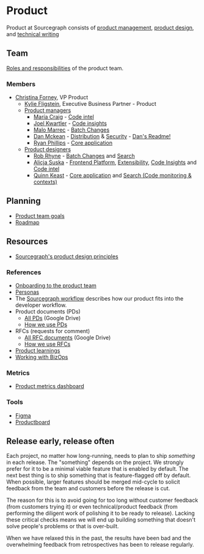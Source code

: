 # Product

Product at Sourcegraph consists of [product management](product_management/index.md), [product design](design/index.md), and [technical writing](technical_writing/index.md)
## Team

[Roles and responsibilities](roles/index.md) of the product team.

### Members

- [Christina Forney](../company/team/index.md#christina-forney-she-her), VP Product
   - [Kylie Fligstein](../company/team/index.md#kylie-fligstein-she-her), Executive Business Partner - Product
   - [Product managers](roles/index.md#product-manager)
      - [María Craig](../company/team/index.md#maría-craig-she-her) - [Code intel](../engineering/code-intelligence/index.md)
      - [Joel Kwartler](../company/team/index.md#joel-kwartler-he-him) - [Code insights](../engineering/developer-insights/code-insights/index.md)
      - [Malo Marrec](../company/team/index.md#malo-marrec-he-him) - [Batch Changes](../engineering/batch-changes/index.md)
      - [Dan Mckean](../company/team/index.md##dan-mckean-he-him) - [Distribution](../engineering/distribution/index.md) & [Security](../engineering/security/index.md) - [Dan's Readme!](dan-mckean-readme.md)
      - [Ryan Phillips](https://about.sourcegraph.com/handbook/company/team#ryan-phillips-he-him) - [Core application](../engineering/core-application/index.md)
   - [Product designers](roles/index.md#product-designer)
      - [Rob Rhyne](../company/team/index.md#rob-rhyne) - [Batch Changes](../engineering/batch-changes/index.md) and [Search](../engineering/search/index.md)
      - [Alicja Suska](../company/team/index.md#alicja-suska-she-her) - [Frontend Platform](../engineering/developer-insights/frontend-platform/index.md), [Extensibility](../engineering/developer-insights/extensibility/index.md), [Code Insights](../engineering/developer-insights/code-insights/index.md) and [Code intel](../engineering/code-intelligence/index.md)
      - [Quinn Keast](../company/team/index.md#quinn-keast-he-him) - [Core application](../engineering/core-application/index.md) and [Search (Code monitoring & contexts)](../engineering/search/index.md)

## Planning

- [Product team goals](goals.md)
- [Roadmap](roadmap.md)

## Resources

- [Sourcegraph's product design principles](./design_principles.md)

### References

- [Onboarding to the product team](./onboarding/index.md)
- [Personas](../marketing/personas.md)
- The [Sourcegraph workflow](../workflow/index.md) describes how our product fits into the developer workflow.
- Product documents (PDs)
  - [All PDs](https://drive.google.com/drive/folders/1UbuN9izpTj7ppJiduKI5tid8GEFuAiEx) (Google Drive)
  - [How we use PDs](product_documents.md)
- RFCs (requests for comment)
  - [All RFC documents](https://drive.google.com/drive/folders/1zP3FxdDlcSQGC1qvM9lHZRaHH4I9Jwwa) (Google Drive)
  - [How we use RFCs](../communication/rfcs/index.md)
- [Product learnings](product_learning.md)
- [Working with BizOps](../ops/bizops/index.md#how-to-work-with-us)

### Metrics

- [Product metrics dashboard](https://sourcegraph.looker.com/dashboards/127)

### Tools

- [Figma](https://www.figma.com/files/team/438792081639669302/Sourcegraph)
- [Productboard](https://sourcegraph.productboard.com/)

## Release early, release often

Each project, no matter how long-running, needs to plan to ship _something_ in each release. The "something" depends on the project. We strongly prefer for it to be a minimal viable feature that is enabled by default. The next best thing is to ship something that is feature-flagged off by default. When possible, larger features should be merged mid-cycle to solicit feedback from the team and customers before the release is cut.

The reason for this is to avoid going for too long without customer feedback (from customers trying it) or even technical/product feedback (from performing the diligent work of polishing it to be ready to release). Lacking these critical checks means we will end up building something that doesn't solve people's problems or that is over-built.

When we have relaxed this in the past, the results have been bad and the overwhelming feedback from retrospectives has been to release regularly.
